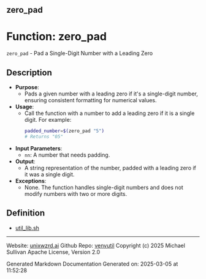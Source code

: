 ## zero_pad
# Function: zero_pad
`zero_pad` - Pad a Single-Digit Number with a Leading Zero
## Description
- **Purpose**: 
  - Pads a given number with a leading zero if it's a single-digit number, ensuring consistent formatting for numerical values.
- **Usage**: 
  - Call the function with a number to add a leading zero if it is a single digit. For example:
    ```bash
    padded_number=$(zero_pad "5")
    # Returns "05"
    ```
- **Input Parameters**: 
  - `nn`: A number that needs padding.
- **Output**: 
  - A string representation of the number, padded with a leading zero if it was a single digit.
- **Exceptions**: 
  - None. The function handles single-digit numbers and does not modify numbers with two or more digits.

## Definition 

* [util_lib.sh](../util_lib_sh.md)
---

Website: [unixwzrd.ai](https://unixwzrd.ai)
Github Repo: [venvutil](https://github.com/unixwzrd/venvutil)
Copyright (c) 2025 Michael Sullivan
Apache License, Version 2.0

Generated Markdown Documentation
Generated on: 2025-03-05 at 11:52:28
